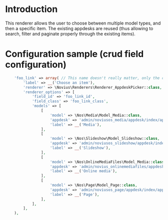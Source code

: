 # Introduction

This renderer allows the user to choose between multiple model types, and then a specific item.
The existing appdesks are reused (thus allowing to search, filter and paginate properly through the existing items).

# Configuration sample (crud field configuration)

```php
    'foo_link' => array( // This name doesn't really matter, only the configured keys below
        'label' => __('Choose an item'),
        'renderer' => \Novius\Renderers\Renderer_AppdeskPicker::class,
        'renderer_options' => [
            'field_id' => 'foo_link_id',
            'field_class' => 'foo_link_class',
            'models' => [
                [
                    'model' => \Nos\Media\Model_Media::class,
                    'appdesk' => 'admin/noviusos_media/appdesk/index/appdesk_pick',
                    'label' => __('Media'),
                ],
                [
                    'model' => \Nos\Slideshow\Model_Slideshow::class,
                    'appdesk' => 'admin/noviusos_slideshow/appdesk/index/appdesk_pick',
                    'label' => __('Slideshow'),
                ],
                [
                    'model' => \Nos\OnlineMediaFiles\Model_Media::class,
                    'appdesk' => 'admin/novius_onlinemediafiles/appdesk/index/appdesk_pick',
                    'label' => __('Online media'),
                ],
                [
                    'model' => \Nos\Page\Model_Page::class,
                    'appdesk' => 'admin/noviusos_page/appdesk/index/appdesk_pick',
                    'label' => __('Page'),
                ],
            ],
        ],
    ),
```
